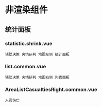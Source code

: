 # 非渲染组件

## 统计面板

### statistic.shrink.vue
    辅助决策 灾情研判 地图左侧 统计面板


### list.common.vue
    辅助决策 灾情研判 地图右侧 列表面板
    
### AreaListCasualtiesRight.common.vue
    人员伤亡 

    